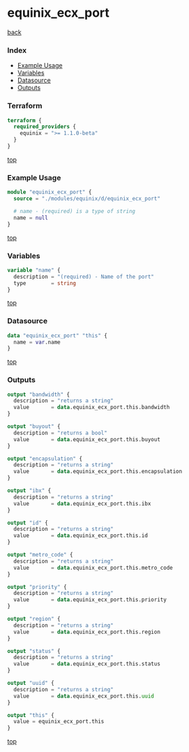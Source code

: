 # equinix_ecx_port

[back](../equinix.md)

### Index

- [Example Usage](#example-usage)
- [Variables](#variables)
- [Datasource](#datasource)
- [Outputs](#outputs)

### Terraform

```terraform
terraform {
  required_providers {
    equinix = ">= 1.1.0-beta"
  }
}
```

[top](#index)

### Example Usage

```terraform
module "equinix_ecx_port" {
  source = "./modules/equinix/d/equinix_ecx_port"

  # name - (required) is a type of string
  name = null
}
```

[top](#index)

### Variables

```terraform
variable "name" {
  description = "(required) - Name of the port"
  type        = string
}
```

[top](#index)

### Datasource

```terraform
data "equinix_ecx_port" "this" {
  name = var.name
}
```

[top](#index)

### Outputs

```terraform
output "bandwidth" {
  description = "returns a string"
  value       = data.equinix_ecx_port.this.bandwidth
}

output "buyout" {
  description = "returns a bool"
  value       = data.equinix_ecx_port.this.buyout
}

output "encapsulation" {
  description = "returns a string"
  value       = data.equinix_ecx_port.this.encapsulation
}

output "ibx" {
  description = "returns a string"
  value       = data.equinix_ecx_port.this.ibx
}

output "id" {
  description = "returns a string"
  value       = data.equinix_ecx_port.this.id
}

output "metro_code" {
  description = "returns a string"
  value       = data.equinix_ecx_port.this.metro_code
}

output "priority" {
  description = "returns a string"
  value       = data.equinix_ecx_port.this.priority
}

output "region" {
  description = "returns a string"
  value       = data.equinix_ecx_port.this.region
}

output "status" {
  description = "returns a string"
  value       = data.equinix_ecx_port.this.status
}

output "uuid" {
  description = "returns a string"
  value       = data.equinix_ecx_port.this.uuid
}

output "this" {
  value = equinix_ecx_port.this
}
```

[top](#index)